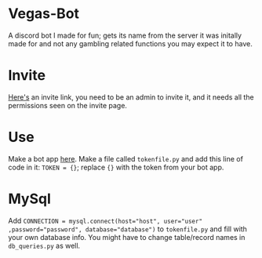 # Vegas-Bot
A discord bot I made for fun; gets its name from the server it was initally made for and not any gambling related functions you may expect it to have.
# Invite
[Here's](https://discordapp.com/api/oauth2/authorize?client_id=542697185339375616&permissions=67619904&scope=bot) an invite link, you need to be an admin to invite it, and it needs all the permissions seen on the invite page.
# Use
Make a bot app [here](https://discordapp.com/developers/applications/). 
Make a file called `tokenfile.py` and add this line of code in it: `TOKEN = {}`; replace `{}` with the token from your bot app.
# MySql
Add `CONNECTION = mysql.connect(host="host", user="user" ,password="password", database="database")` to `tokenfile.py` and fill with your own database info.
You might have to change table/record names in `db_queries.py` as well.